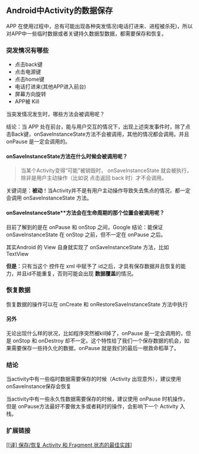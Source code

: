 ## Android中Activity的数据保存

APP 在使用过程中，总有可能出现各种突发情况(电话打进来、进程被杀死)，所以对APP中一些临时数据或者关键持久数据型数据，都需要保存和恢复。

### 突发情况有哪些

* 点击back键
* 点击电源键
* 点击home键
* 电话打进来(其他APP进入前台)
* 屏幕方向旋转
* APP被 Kill

当突发情况发生时，哪些方法会被调用呢？

结论：当 APP 处在前台，能与用户交互的情况下，出现上述突发事件时，除了点击Back键，onSaveInstanceState方法不会被调用，其他的情况都会调用。并且 onPause 是一定会调用的。

#### **onSaveInstanceState**方法在什么时候会被调用呢？

> 当某个Activity变得“可能”被销毁时， onSaveInstanceState 就会被执行，除非是用户主动操作（比如说 点击返回 back 时）才不会调用。

关键词是：**被动**！当Activity并不是有用户主动操作导致失去焦点的情况，都一定会调用 onSaveInstanceState 方法。

#### onSaveInstanceState**方法会在生命周期的那个位置会被调用呢？

目前了解到的是在 onPause 和 onStop 之间，Google 结论：能保证 onSaveInstanceState 在 onStop 之前，但不一定在 onPause 之后。

其实Android 的 View 自身就实现了 onSaveInstanceState 方法，比如 TextView

**但是**：只有当这个 控件在 xml 中赋予了 id之后，才具有保存数据并且恢复的能力，并且id不能重复，否则可能会出现 **数据覆盖**的情况。

### 恢复数据

恢复数据的操作可以在 onCreate 和 onRestoreSaveInstanceState 方法中执行



#### 另外

无论出现什么样的状况，比如程序突然被kill掉了，onPause 是一定会调用的，但是 onStop 和 onDestroy 却不一定。这个特性给了我们一个保存数据的机会，如果需要保存一些持久化的数据，onPause 就是我们的最后一根救命稻草了。



### 结论

当activity中有一些临时数据需要保存的时候（Activity 出现意外），建议使用 onSaveInstance保存会恢复

当activity中有一些永久性数据需要保存的时候，建议使用 onPause 时机操作，但是 onPause方法最好不要做太多或者耗时的操作，会影响下一个 Activity 入栈。



### 扩展链接

[[[译\] 保存/恢复 Activity 和 Fragment 状态的最佳实践](https://segmentfault.com/a/1190000006691830)]